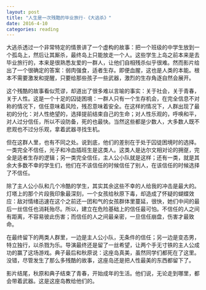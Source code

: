 ```yaml
---
layout: post
title: "人生是一次残酷的毕业旅行-《大逃杀》"
date: 2016-4-10
categories: reading
---
```


大逃杀透过一个非常特定的情景讲了一个虚构的故事：把一个班级的中学生放到一个孤岛上，然后让其厮杀，最终岛上只能放走一个人。这些学生上岛之前本来是去毕业旅行的，本来是很熟悉友爱的一群人，让他们自相残杀似乎很难。然而影片给出了一个很确定的答案：弱肉强食，适者生存。即便血腥，这也是人类的本能。根本不需要激发和提醒，只要给那些孩子一些武器，激烈的生存角逐自然会展开。

这个残酷的故事看似荒谬，却道出了很多难以言喻的事实：关于社会，关于青春，关于人性。这是一个十足的囚徒困境：一群人只有一个生存机会，在完全信息不对称的情况下，信任意味着风险，残忍意味着安全。在这样的情况下，人群出现了最初的分化：对人性绝望的，选择提前结束自己的生命；对人性乐观的，呼唤和平，对人过分信任，所以不设防备，死的也最快。当然这些都是少数人，大多数人既不悲观也不过分乐观，拿着武器寻找生机。

但在这群人里，也有不同之处。说到底，他们的差别在于处于囚徒困境时的选择。一类完全不信任，光子和冷血插班生是这类人。这类人是达尔文相对论的拥趸，完全是适者生存的逻辑；另一类完全信任，主人公小队就是这样；还有一类，就是其余大多数不幸的学生们，他们在不该信任的时候信任了别人，在该信任的时候选择了不信任。

除了主人公小队和几个冷酷的学生，其实其余这些不幸的人给我的冲击是最大的。灯塔上的那个片段我印象最深刻，一个女孩给秋原下毒，却造成了怀疑的蝴蝶效应：敌对情绪迅速在这个之前还一团和气的女孩群体里蔓延，很快，她们中间的最后一丝信任也消耗殆尽。所以，建立在危险基础上的信任最可怕。不信任的人之间有距离，不容易彼此伤害；而信任的人之间最亲密，一旦信任崩盘，伤害才最致命。

在最终留下的两类人群里，一边是主人公小队，无条件的信任；另一边是变态男，特立独行，以杀戮为乐。导演最终还是留了一丝希望，让两个手无寸铁的主人公成功的赢了这场游戏。典子最后和秋原说：这座岛真美，虽然同学们都死在了这里。没错，尽管发生了那么多残酷的故事，这座岛还是把人性最美的东西都留下了。

影片结尾，秋原和典子结束了青春，开始成年的生活。他们说，无论走到哪里，都会带着武器。这是这座岛教给他们的。